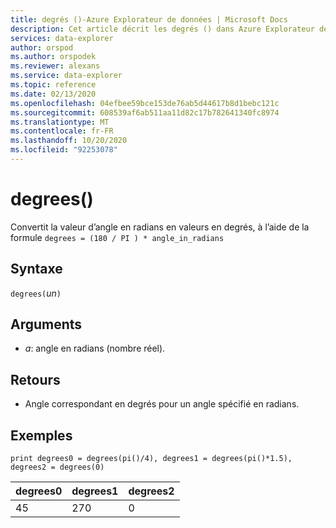 ```yaml
---
title: degrés ()-Azure Explorateur de données | Microsoft Docs
description: Cet article décrit les degrés () dans Azure Explorateur de données.
services: data-explorer
author: orspod
ms.author: orspodek
ms.reviewer: alexans
ms.service: data-explorer
ms.topic: reference
ms.date: 02/13/2020
ms.openlocfilehash: 04efbee59bce153de76ab5d44617b8d1bebc121c
ms.sourcegitcommit: 608539af6ab511aa11d82c17b782641340fc8974
ms.translationtype: MT
ms.contentlocale: fr-FR
ms.lasthandoff: 10/20/2020
ms.locfileid: "92253078"
---
```

# <a name="degrees"></a>degrees()

Convertit la valeur d’angle en radians en valeurs en degrés, à l’aide de la formule `degrees = (180 / PI ) * angle_in_radians`

## <a name="syntax"></a>Syntaxe

`degrees(`*un*`)`

## <a name="arguments"></a>Arguments

* *a*: angle en radians (nombre réel).

## <a name="returns"></a>Retours

* Angle correspondant en degrés pour un angle spécifié en radians. 

## <a name="examples"></a>Exemples

```kusto
print degrees0 = degrees(pi()/4), degrees1 = degrees(pi()*1.5), degrees2 = degrees(0)

```

|degrees0|degrees1|degrees2|
|---|---|---|
|45|270|0|
